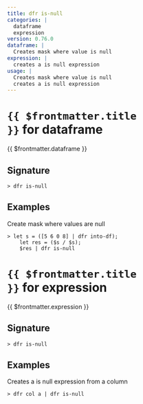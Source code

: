 ```yaml
---
title: dfr is-null
categories: |
  dataframe
  expression
version: 0.76.0
dataframe: |
  Creates mask where value is null
expression: |
  creates a is null expression
usage: |
  Creates mask where value is null
  creates a is null expression
---
```


# <code>{{ $frontmatter.title }}</code> for dataframe

<div class='command-title'>{{ $frontmatter.dataframe }}</div>

## Signature

```> dfr is-null ```

## Examples

Create mask where values are null
```shell
> let s = ([5 6 0 8] | dfr into-df);
    let res = ($s / $s);
    $res | dfr is-null
```

# <code>{{ $frontmatter.title }}</code> for expression

<div class='command-title'>{{ $frontmatter.expression }}</div>

## Signature

```> dfr is-null ```

## Examples

Creates a is null expression from a column
```shell
> dfr col a | dfr is-null
```
